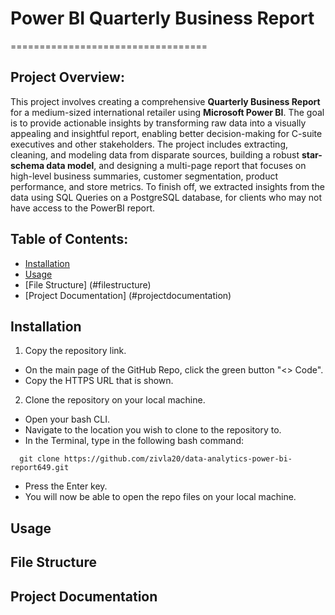 # Power BI Quarterly Business Report
==================================

## Project Overview:

This project involves creating a comprehensive **Quarterly Business Report** for a medium-sized international retailer using **Microsoft Power BI**. The goal is to provide actionable insights by transforming raw data into a visually appealing and insightful report, enabling better decision-making for C-suite executives and other stakeholders. The project includes extracting, cleaning, and modeling data from disparate sources, building a robust **star-schema data model**, and designing a multi-page report that focuses on high-level business summaries, customer segmentation, product performance, and store metrics. To finish off, we extracted insights from the data using SQL Queries on a PostgreSQL database, for clients who may not have access to the PowerBI report.

## Table of Contents:
- [Installation](#installation)
- [Usage](#usage)
- [File Structure] (#filestructure)
- [Project Documentation] (#projectdocumentation)

## Installation

1. Copy the repository link.
  - On the main page of the GitHub Repo, click the green button "<> Code".
  - Copy the HTTPS URL that is shown.
2. Clone the repository on your local machine.
  - Open your bash CLI.
  - Navigate to the location you wish to clone to the repository to.
  - In the Terminal, type in the following bash command:
```
  git clone https://github.com/zivla20/data-analytics-power-bi-report649.git
```
  - Press the Enter key.
  - You will now be able to open the repo files on your local machine.

## Usage

## File Structure

## Project Documentation

